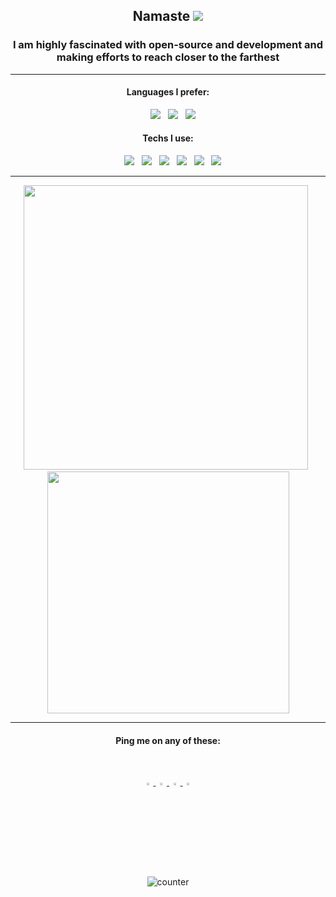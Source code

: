 <div align="center">
   
<h2> Namaste <img src="https://img.icons8.com/emoji/24/000000/folded-hands-light-skin-tone.png"> </h2>
<h3> I am highly fascinated with open-source and development and <br> making efforts to reach closer to the farthest </h3>

<hr>

<h4> Languages I prefer:<br> </h4>
<ul>
   <img src="https://img.icons8.com/color/48/000000/python.png"> &nbsp;
   <img src="https://img.icons8.com/color/48/000000/c-plus-plus-logo.png"> &nbsp;
   <img src="https://img.icons8.com/color/48/000000/javascript.png"> &nbsp;
</ul>

 <h4> Techs I use:<br> </h4>
 <ul>
  <img src="https://img.icons8.com/color/64/000000/django.png"> &nbsp;
  <img src="https://img.icons8.com/color/48/000000/amazon-web-services.png"> &nbsp;
  <img src="https://img.icons8.com/color/48/000000/source-code.png"> &nbsp;
  <img src="https://img.icons8.com/cute-clipart/48/000000/machine-learning.png"> &nbsp;
  <img src="https://img.icons8.com/fluent/48/000000/blockchain-new-logo.png"> &nbsp;
  <img src="https://img.icons8.com/cotton/48/000000/artificial-intelligence.png" > &nbsp;
 </ul>
<hr>

<span>   
  <img src="https://github-readme-stats.vercel.app/api?username=pra17dod&theme=radical&show_icons=true&count_private=true&hide=stars" width=455> &nbsp;   
  <img src="https://github-readme-stats.vercel.app/api/top-langs/?username=pra17dod&theme=radical&layout=compact&hide=css" width=387>
</span>

<hr>
   
<h4> Ping me on any of these: </h4> <br>

<a href="https://www.twitter.com/@dodiya_prashant"> <img src="https://img.icons8.com/color/48/000000/twitter.png" width="3.5%"> </a>
<a href="https://www.linkedin.com/in/dodiya-prashant"> <img src="https://img.icons8.com/color/48/000000/linkedin.png" width="3.5%"> </a>
<a href="https://www.instagram.com/prance_always"> <img src="https://img.icons8.com/fluent/48/000000/instagram-new.png" width="3.5%"> </a>
<a href="mailto:pra17dod@gmail.com"> <img src="https://img.icons8.com/color/48/000000/gmail.png" width="3.5%"> </a>

<p> <img src="https://komarev.com/ghpvc/?username=pra17dod&color=green" alt="counter" /> </p>

</div>


 
